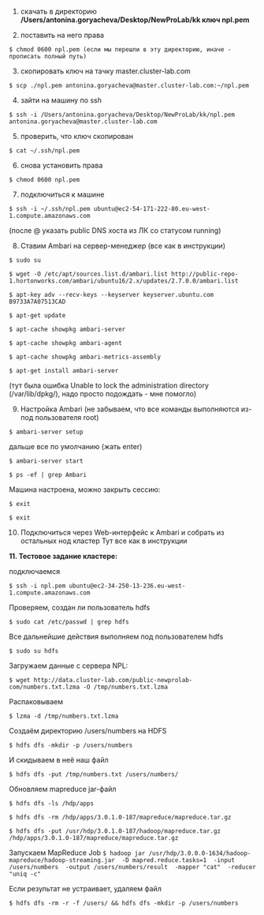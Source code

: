 1. скачать в директорию **/Users/antonina.goryacheva/Desktop/NewProLab/kk ключ npl.pem**

2. поставить на него права 

`$ chmod 0600 npl.pem (если мы перешли в эту директорию, иначе - прописать полный путь)`

3. скопировать ключ на тачку master.cluster-lab.com

`$ scp ./npl.pem antonina.goryacheva@master.cluster-lab.com:~/npl.pem`

4. зайти на машину по ssh

`$ ssh -i /Users/antonina.goryacheva/Desktop/NewProLab/kk/npl.pem antonina.goryacheva@master.cluster-lab.com`

5. проверить, что ключ скопирован 

`$ cat ~/.ssh/npl.pem`

6. снова установить права 

`$ chmod 0600 npl.pem`

7. подключиться к машине

`$ ssh -i ~/.ssh/npl.pem ubuntu@ec2-54-171-222-80.eu-west-1.compute.amazonaws.com`

(после @ указать public DNS хоста из ЛК со статусом running)

8. Ставим Ambari на сервер-менеджер (все как в инструкции)

`$ sudo su`

`$ wget -O /etc/apt/sources.list.d/ambari.list http://public-repo-1.hortonworks.com/ambari/ubuntu16/2.x/updates/2.7.0.0/ambari.list`

`$ apt-key adv --recv-keys --keyserver keyserver.ubuntu.com B9733A7A07513CAD`

`$ apt-get update`

`$ apt-cache showpkg ambari-server`

`$ apt-cache showpkg ambari-agent`

`$ apt-cache showpkg ambari-metrics-assembly`

`$ apt-get install ambari-server`

(тут была ошибка Unable to lock the administration directory (/var/lib/dpkg/), 
надо просто подождать - мне помогло)

9. Настройка Ambari
(не забываем, что все команды выполняются из-под пользователя root)

`$ ambari-server setup`

дальше все по умолчанию (жать enter)

`$ ambari-server start`

`$ ps -ef | grep Ambari`

Машина настроена, можно закрыть сессию:

`$ exit`

`$ exit`

10. Подключиться через Web-интерфейс к Ambari и собрать из остальных нод кластер
Тут все как в инструкции

**11. Тестовое задание кластере:**

подключаемся

`$ ssh -i npl.pem ubuntu@ec2-34-250-13-236.eu-west-1.compute.amazonaws.com`

Проверяем, создан ли пользователь hdfs

`$ sudo cat /etc/passwd | grep hdfs`

Все дальнейшие действия выполняем под пользователем hdfs

`$ sudo su hdfs`	

Загружаем данные с сервера NPL:

`$ wget http://data.cluster-lab.com/public-newprolab-com/numbers.txt.lzma -O /tmp/numbers.txt.lzma`

Распаковываем

`$ lzma -d /tmp/numbers.txt.lzma`

Создаём директорию /users/numbers на HDFS

`$ hdfs dfs -mkdir -p /users/numbers`

И скидываем в неё наш файл

`$ hdfs dfs -put /tmp/numbers.txt /users/numbers/`

Обновляем mapreduce jar-файл

`$ hdfs dfs -ls /hdp/apps`

`$ hdfs dfs -rm /hdp/apps/3.0.1.0-187/mapreduce/mapreduce.tar.gz`

`$ hdfs dfs -put /usr/hdp/3.0.1.0-187/hadoop/mapreduce.tar.gz /hdp/apps/3.0.1.0-187/mapreduce/mapreduce.tar.gz`

Запускаем MapReduce Job
`$ hadoop jar /usr/hdp/3.0.0.0-1634/hadoop-mapreduce/hadoop-streaming.jar 
		-D mapred.reduce.tasks=1 
		-input /users/numbers 
		-output /users/numbers/result 
		-mapper "cat" 
		-reducer "uniq -c"`

Если результат не устраивает, удаляем файл

`$ hdfs dfs -rm -r -f /users/ && hdfs dfs -mkdir -p /users/numbers`
